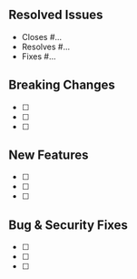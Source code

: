 ## Resolved Issues

- Closes #...
- Resolves #...
- Fixes #...

## Breaking Changes

- [ ]
- [ ]
- [ ]

## New Features

- [ ]
- [ ]
- [ ]

## Bug & Security Fixes

- [ ]
- [ ]
- [ ]
